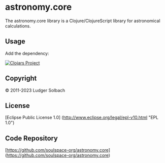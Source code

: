 astronomy.core
==============
The astronomy.core library is a Clojure/ClojureScript library for astronomical calculations.

Usage
-----
Add the dependency:

[![Clojars Project](https://img.shields.io/clojars/v/org.soulspace.clj/astronomy.core.svg)](https://clojars.org/org.soulspace.clj/astronomy.core)

Copyright
---------
© 2011-2023 Ludger Solbach

License
-------
[Eclipse Public License 1.0] (http://www.eclipse.org/legal/epl-v10.html "EPL 1.0")

Code Repository
---------------
[https://github.com/soulspace-org/astronomy.core] (https://github.com/soulspace-org/astronomy.core)

